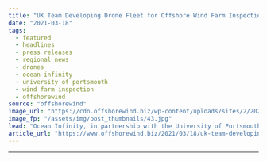 ```yaml
---
title: "UK Team Developing Drone Fleet for Offshore Wind Farm Inspection"
date: "2021-03-18"
tags: 
  - featured
  - headlines
  - press releases
  - regional news
  - drones
  - ocean infinity
  - university of portsmouth
  - wind farm inspection
  - offshorewind
source: "offshorewind"
image_url: "https://cdn.offshorewind.biz/wp-content/uploads/sites/2/2021/03/18105004/UK-Team-Developing-Drone-Fleet-for-Offshore-Wind-Farm-Inspection.jpg"
image_fp: "/assets/img/post_thumbnails/43.jpg"
lead: "Ocean Infinity, in partnership with the University of Portsmouth, Airborne Robotics and Bentley Telecom,"
article_url: "https://www.offshorewind.biz/2021/03/18/uk-team-developing-drone-fleet-for-offshore-wind-farm-inspection/"
---
```


---
